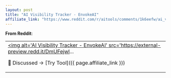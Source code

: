 ```yaml
---
layout: post
title: "AI Visibility Tracker - EnvokeAI"
affiliate_link: "https://www.reddit.com/r/aitools/comments/1k6eefw/ai_visibility_tracker_envokeai/?ref=autoverse&utm_source=autoverse"
---
```


**From Reddit**:  
*<table> <tr><td> <a href='https://www.reddit.com/r/aitools/comments/1k6eefw/ai_visibility_tracker_envokeai/'> <img alt='AI Visibility Tracker - EnvokeAI' src='https://external-preview.redd.it/DmUFejwl...*

💬 Discussed → [Try Tool]({{ page.affiliate_link }})  

